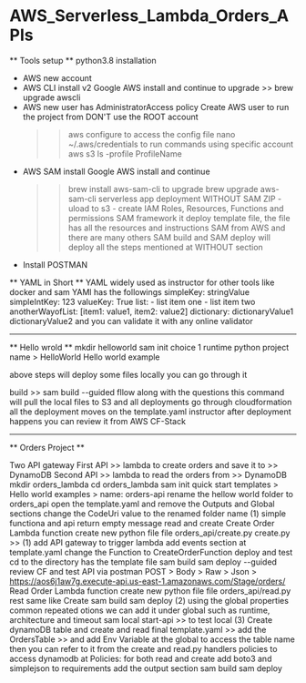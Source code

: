 # AWS_Serverless_Lambda_Orders_APIs

** Tools setup **
python3.8 installation 
- AWS new account 
- AWS CLI install v2 
    Google AWS install and continue
    to upgrade >> brew upgrade awscli
- AWS new user has AdministratorAccess policy
    Create AWS user to run the project from DON'T use the ROOT account
    >> aws configure
    to access the config file 
    >> nano ~/.aws/credentials
    to run commands using specific account 
    >> aws s3 ls -profile ProfileName
- AWS SAM install 
    Google AWS install and continue
    >> brew install aws-sam-cli
    to upgrade 
    >> brew upgrade aws-sam-cli
        serverless app deployment WITHOUT SAM 
            ZIP - uload to s3 - create IAM Roles, Resources, Functions and permissions 
        SAM framework it deploy template file, the file has all the resources and instructions
        SAM from AWS and there are many others 
        SAM build and SAM deploy will deploy all the steps mentioned at WITHOUT section
- Install POSTMAN

** YAML in Short **
YAML widely used as instructor for other tools like docker and sam 
YAMl has the followings 
simpleKey: stringValue
simpleIntKey: 123
valueKey: True 
list:
    - list item one 
    - list item two 
anotherWayofList: [item1: value1, item2: value2]
dictionary:
    dictionaryValue1
    dictionaryValue2
and you can validate it with any online validator 
*****************

** Hello wrold **
mkdir helloworld
sam init 
choice 1
runtime python
project name > HelloWorld
Hello world example 

above steps will deploy some files locally you can go through it 

build >> sam build --guided 
fllow along with the questions 
this command will pull the local files to S3 and all deployments go through cloudformation 
all the deployment moves on the template.yaml instructor 
after deployment happens you can review it from AWS CF-Stack 


************


** Orders Project **

Two API gateway 
First API >> lambda to create orders and save it to >> DynamoDB
Second API >> lambda to read the orders from >> DynamoDB
mkdir orders_lambda
cd orders_lambda
sam init
quick start templates > Hello world examples > name: orders-api 
rename the hellow world folder to orders_api
open the template.yaml and remove the Outputs and Global sections 
change the CodeUri value to the renamed folder name
(1) simple functiona and api return empty message read and create 
    Create Order Lambda function 
        create new python file file orders_api/create.py
        create.py >> (1)
    add API gateway to trigger lambda 
        add events section at template.yaml
        change the Function to CreateOrderFunction
    deploy and test 
        cd to the directory has the template file 
        sam build 
        sam deploy --guided
        review CF and test API via postman 
            POST > Body > Raw > Json > 
            https://aos6j1aw7g.execute-api.us-east-1.amazonaws.com/Stage/orders/
    Read Order Lambda function 
        create new python file file orders_api/read.py
        rest same like Create
        sam build sam deploy 
(2) using the global properties 
    common repeated otions we can add it under global
    such as runtime, architecture and timeout
    sam local start-api   >> to test local
(3) Create dynamoDB table and create and read final 
    template.yaml >> add the OrdersTable >> and add Env Variable at the global to access 
    the table name then you can refer to it from the create and read.py handlers
    policies to access dynamodb
        at Policies: for both read and create 
    add boto3 and simplejson to requirements
    add the output section
    sam build 
    sam deploy






